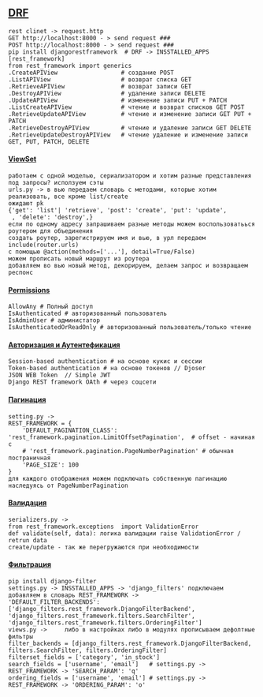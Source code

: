 ## [DRF](https://www.django-rest-framework.org/)
```
rest clinet -> request.http
GET http://localhost:8000 - > send request ### 
POST http://localhost:8000 - > send request ### 
pip install djangorestframework  # DRF -> INSSTALLED_APPS [rest_framework]
from rest_framework import generics
.CreateAPIView                  # создание POST
.ListAPIView                    # возврат списка GET
.RetrieveAPIView                # возврат записи GET
.DestroyAPIView                 # удаление записи DELETE
.UpdateAPIView                  # изменение записи PUT + PATCH
.ListCreateAPIView              # чтение и возврат списков GET POST
.RetrieveUpdateAPIView          # чтение и изменение записи GET PUT + PATCH
.RetrieveDestroyAPIView         # чтение и удаление записи GET DELETE
.RetrieveUpdateDestroyAPIView   # чтение удаление и изменение записи  GET, PUT, PATCH, DELETE
```

#### [ViewSet](https://www.django-rest-framework.org/api-guide/viewsets/)
```
работаем с одной моделью, сериализатором и хотим разные представления под запросы? исползуем сэты
urls.py -> в вью передаем словарь с методами, которые хотим реализовать, все кроме list/create 
ожидают pk
{'get': 'list'| 'retrieve', 'post': 'create', 'put': 'update',
 , 'delete': 'destroy',}
если по одному адресу запрашиваем разные методы можем воспользоватьься роутером для объединения
создать роутер, зарегистрируем имя и вью, в урл передаем include(router.urls)
с помощью @action(methods=['...'], detail=True/False)
можем прописать новый маршрут из роутера
добавляем во вью новый метод, декорируем, делаем запрос и возвращаем респонс
```

#### [Permissions](https://www.django-rest-framework.org/api-guide/permissions/)
```
AllowAny # Полный доступ
IsAuthenticated # авторизованный пользователь
IsAdminUser # администатор
IsAuthenticatedOrReadOnly # авторизованный пользователь/только чтение
```

#### [Авторизация и Аутентефикация](https://www.django-rest-framework.org/api-guide/authentication/)
```
Session-based authentication # на основе кукис и сессии
Token-based authentication # на основе токенов // Djoser
JSON WEB Token  // Simple JWT 
Django REST framework OAth # через соцсети
```

#### [Пагинация](https://www.django-rest-framework.org/api-guide/pagination/)
```
setting.py ->
REST_FRAMEWORK = {
    'DEFAULT_PAGINATION_CLASS': 'rest_framework.pagination.LimitOffsetPagination',  # offset - начиная с 
    # 'rest_framework.pagination.PageNumberPagination' # обычная постраничная
    'PAGE_SIZE': 100
}
для каждого отображения можем подключать собственную пагинацию
наследуясь от PageNumberPagination
```

#### [Валидация](https://www.django-rest-framework.org/api-guide/validators/)
```
serializers.py ->
from rest_framework.exceptions  import ValidationError
def validate(self, data): логика валидации raise ValidationError / retrun data 
create/update - так же перегружаются при необходимости
```

#### [Фильтрация](https://www.django-rest-framework.org/api-guide/filtering/)
```
pip install django-filter
settings.py -> INSSTALLED_APPS -> 'django_filters' подключаем
добавляем в словарь REST_FRAMEWORK ->
'DEFAULT_FILTER_BACKENDS': ['django_filters.rest_framework.DjangoFilterBackend',
'django_filters.rest_framework.filters.SearchFilter', 'django_filters.rest_framework.filters.OrderingFilter']
views.py ->     либо в настройках либо в модулях прописываем дефолтные фильтры
filter_backends = [django_filters.rest_framework.DjangoFilterBackend, filters.SearchFilter, filters.OrderingFilter]
filterset_fields = ['category', 'in_stock']
search_fields = ['username', 'email']   # settings.py -> REST_FRAMEWORK -> 'SEARCH_PARAM': 'q'
ordering_fields = ['username', 'email'] # settings.py -> REST_FRAMEWORK -> 'ORDERING_PARAM': 'o'
```
